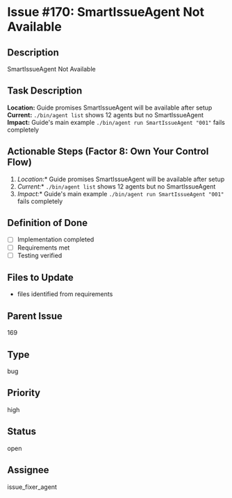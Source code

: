 # Issue #170: SmartIssueAgent Not Available

## Description
SmartIssueAgent Not Available

## Task Description  
**Location:** Guide promises SmartIssueAgent will be available after setup
**Current:** `./bin/agent list` shows 12 agents but no SmartIssueAgent
**Impact:** Guide's main example `./bin/agent run SmartIssueAgent "001"` fails completely

## Actionable Steps (Factor 8: Own Your Control Flow)
1. *Location:** Guide promises SmartIssueAgent will be available after setup
2. *Current:** `./bin/agent list` shows 12 agents but no SmartIssueAgent
3. *Impact:** Guide's main example `./bin/agent run SmartIssueAgent "001"` fails completely

## Definition of Done
- [ ] Implementation completed
- [ ] Requirements met
- [ ] Testing verified

## Files to Update
- files identified from requirements

## Parent Issue
169

## Type
bug

## Priority
high

## Status
open

## Assignee
issue_fixer_agent
